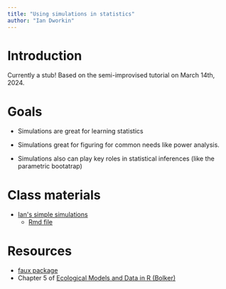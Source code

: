 ```yaml
---
title: "Using simulations in statistics"
author: "Ian Dworkin"
---
```


Introduction
============

Currently a stub! Based on the semi-improvised tutorial on March 14th, 2024.

Goals 
===================

- Simulations are great for learning statistics

- Simulations great for figuring for common needs like power analysis.

- Simulations also can play key roles in statistical inferences (like the parametric bootatrap)


Class materials
===============

-   [Ian's simple simulations](../lectures/TeachingSimulationsBasics.html)
	* [Rmd file](https://github.com/mac-theobio/QMEE/blob/master/lectures/TeachingSimulationsBasics.Rmd)

Resources
=========

* [faux package](https://debruine.github.io/faux/)
* Chapter 5 of [Ecological Models and Data in R (Bolker)](https://math.mcmaster.ca/~bolker/emdbook/book.pdf)

